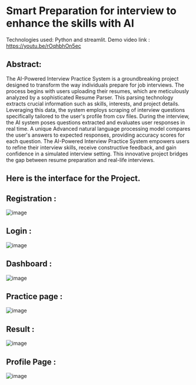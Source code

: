 # Smart Preparation for interview to enhance the skills with AI

Technologies used: Python and streamlit.
Demo video link :  https://youtu.be/rOqhbhOn5ec

Abstract:
--
The AI-Powered Interview Practice System is a groundbreaking project designed to transform the way individuals prepare for job interviews. The process begins with users uploading their resumes, which are meticulously analyzed by a sophisticated Resume Parser. This parsing technology extracts crucial information such as skills, interests, and project details. Leveraging this data, the system employs scraping of interview questions specifically tailored to the user's profile from csv files. During the interview, the AI system poses questions extracted and evaluates user responses in real time. A unique Advanced natural language processing model compares the user's answers to expected responses, providing accuracy scores for each question. The AI-Powered Interview Practice System empowers users to refine their interview skills, receive constructive feedback, and gain confidence in a simulated interview setting. This innovative project bridges the gap between resume preparation and real-life interviews.

Here is the interface for the Project.
--
Registration :
--
![image](https://github.com/sandhyakarunakar/virtual_interview_AI/assets/139707260/59c57d42-a2ad-455b-ba9d-96a39b059cf8)

Login :
-------------
![image](https://github.com/sandhyakarunakar/virtual_interview_AI/assets/139707260/438df7cd-d23a-45b5-bf31-f5601c5fd7e0)

Dashboard :
---
![image](https://github.com/sandhyakarunakar/virtual_interview_AI/assets/139707260/d21c44b5-adcf-4e87-ae4e-ce4c73a82af6)

Practice page :
---
![image](https://github.com/sandhyakarunakar/virtual_interview_AI/assets/139707260/120dcfec-747f-4c02-8b31-cca03f18e69d)

Result :
---
![image](https://github.com/sandhyakarunakar/virtual_interview_AI/assets/139707260/a9d0f1cd-c86a-46e6-a846-0935f50a98c3)

Profile Page :
---
![image](https://github.com/sandhyakarunakar/virtual_interview_AI/assets/139707260/7878c46d-98e5-4e83-b893-30fb2719fbf0)
